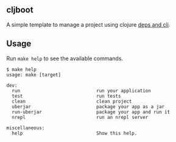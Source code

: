 ## cljboot

A simple template to manage a project using clojure [deps and cli](https://clojure.org/reference/deps_and_cli).

## Usage

Run `make help` to see the available commands.

```shell
$ make help
usage: make [target]

dev:
  run                            run your application
  test                           run tests
  clean                          clean project
  uberjar                        package your app as a jar
  run-uberjar                    package your app and run it
  nrepl                          run an nrepl server

miscellaneous:
  help                           Show this help.
```
